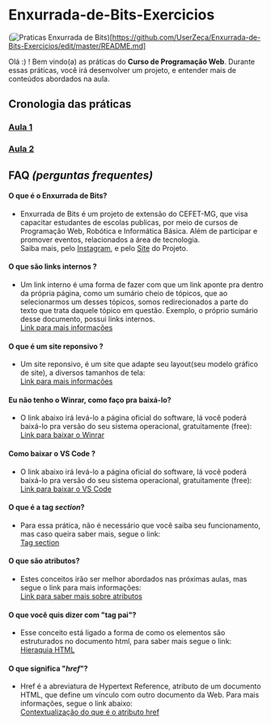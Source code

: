 # Enxurrada-de-Bits-Exercicios
(![Praticas Enxurrada de Bits](https://img.shields.io/badge/Enxurrada%20de%20Bits-pr%C3%A1ticas-green))[https://github.com/UserZeca/Enxurrada-de-Bits-Exercicios/edit/master/README.md]

Olá :) ! Bem vindo(a) as práticas do **Curso de Programação Web**.
Durante essas práticas, você irá desenvolver um projeto, e entender mais de conteúdos abordados na aula.


## Cronologia das práticas

### [Aula 1](https://github.com/UserZeca/Enxurrada-de-Bits-Exercicios/blob/master/docs/aula1-exercicio.md)  
### [Aula 2](https://github.com/UserZeca/Enxurrada-de-Bits-Exercicios/blob/master/docs/aula2-exercicio.md)

 
## FAQ *(perguntas frequentes)*

#### O que é o **Enxurrada de Bits**?
+ Enxurrada de Bits é um projeto de extensão do CEFET-MG, que visa capacitar estudantes de escolas publicas, por meio de cursos de Programação Web, Robótica e Informática Básica. Além de participar e promover eventos, relacionados a área de tecnologia.</br> Saiba mais, pelo [Instagram](https://www.instagram.com/enxurradadebits/?hl=pt-br), e pelo [Site](http://www.enxurradadebits.cefetmg.br/o-enxurrada-de-bits/) do Projeto.

#### O que são **links internos** ? 
+ Um link interno é uma forma de fazer com que um link aponte pra dentro da própria página, como um sumário cheio de tópicos, que ao selecionarmos um desses tópicos, somos redirecionados a parte do texto que trata daquele tópico em questão. Exemplo, o próprio sumário desse documento, possui links internos. </br>
[Link para mais informações](https://www.alura.com.br/artigos/ancorando-elementos-com-html5)

####  O que é um site reponsivo ?
+ Um site reponsivo, é um site que adapte seu layout(seu modelo gráfico de site), a diversos tamanhos de tela:</br>
[Link para mais informações](https://www.agenciakaizen.com.br/desenvolvimento-de-sites/o-que-e-um-site-responsivo/)

#### Eu não tenho o **Winrar**, como faço pra baixá-lo?
+ O link abaixo irá levá-lo a página oficial do software, lá você poderá baixá-lo pra versão do seu sistema operacional, gratuitamente (free):</br>
[Link para baixar o Winrar](https://www.win-rar.com/start.html?&L=9)

#### Como baixar o VS Code ?
+ O link abaixo irá levá-lo a página oficial do software, lá você poderá baixá-lo pra versão do seu sistema operacional, gratuitamente (free):</br>
[Link para baixar o VS Code](https://code.visualstudio.com/download)

#### O que é a tag *section*?
+ Para essa prática, não é necessário que você saiba seu funcionamento, mas caso queira saber mais, segue o link:</br>
[Tag section](https://developer.mozilla.org/pt-BR/docs/Web/HTML/Element/section)

#### O que são **atributos**?
+ Estes conceitos irão ser melhor abordados nas próximas aulas, mas segue o link para mais informações:</br>
[Link para saber mais sobre atributos](https://tableless.github.io/iniciantes/manual/html/oquetags.html)

#### O que você quis dizer com "tag pai"?
+ Esse conceito está ligado a forma de como os elementos são estruturados no documento html, para saber mais segue o link:</br>
[Hieraquia HTML](https://wtricks.com.br/hierarquia-no-html/)

#### O que significa "*href*"?
+ Href é a abreviatura de Hypertext Reference, atributo de um documento HTML, que define um vínculo com outro documento da Web. Para mais informações, segue o link abaixo:</br>
[Contextualização do que é o atributo href](https://developer.mozilla.org/pt-BR/docs/Web/HTML/Element/a)


